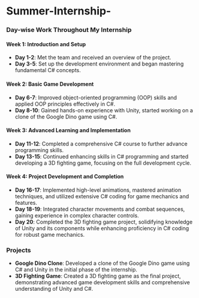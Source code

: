 # Summer-Internship-
### Day-wise Work Throughout My Internship

#### Week 1: Introduction and Setup
- **Day 1-2**: Met the team and received an overview of the project.
- **Day 3-5**: Set up the development environment and began mastering fundamental C# concepts.

#### Week 2: Basic Game Development
- **Day 6-7**: Improved object-oriented programming (OOP) skills and applied OOP principles effectively in C#.
- **Day 8-10**: Gained hands-on experience with Unity, started working on a clone of the Google Dino game using C#.

#### Week 3: Advanced Learning and Implementation
- **Day 11-12**: Completed a comprehensive C# course to further advance programming skills.
- **Day 13-15**: Continued enhancing skills in C# programming and started developing a 3D fighting game, focusing on the full development cycle.

#### Week 4: Project Development and Completion
- **Day 16-17**: Implemented high-level animations, mastered animation techniques, and utilized extensive C# coding for game mechanics and features.
- **Day 18-19**: Integrated character movements and combat sequences, gaining experience in complex character controls.
- **Day 20**: Completed the 3D fighting game project, solidifying knowledge of Unity and its components while enhancing proficiency in C# coding for robust game mechanics.

### Projects
- **Google Dino Clone**: Developed a clone of the Google Dino game using C# and Unity in the initial phase of the internship.
- **3D Fighting Game**: Created a 3D fighting game as the final project, demonstrating advanced game development skills and comprehensive understanding of Unity and C#.
